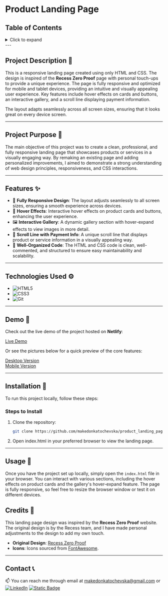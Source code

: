 # Product Landing Page

## Table of Contents

<details>
  <summary>Click to expand</summary>
  - 📜 Project Description <br>
  - 📖  Project Purpose <br>
  -  ✨ Features <br>
  - 🎥  Demo <br>
  - ⚙️  Technologies Used <br>
  - 🔨  Installation <br>
  -  🚀 Usage <br>
  -  📝 Credits <br>
  - 📞  Contact <br>
</details>
---

## Project Description 📜

This is a responsive landing page created using only HTML and CSS. The design is inspired of the **Recess Zero Proof** page with personal touch-ups to provide a unique experience. The page is fully responsive and optimized for mobile and tablet devices, providing an intuitive and visually appealing user experience. Key features include hover effects on cards and buttons, an interactive gallery, and a scroll line displaying payment information.

The layout adapts seamlessly across all screen sizes, ensuring that it looks great on every device screen.

---

## Project Purpose 📖

The main objective of this project was to create a clean, professional, and fully responsive landing page that showcases products or services in a visually engaging way. By remaking an existing page and adding personalized improvements, I aimed to demonstrate a strong understanding of web design principles, responsiveness, and CSS interactions.

---

## Features ✨

- 🎨 **Fully Responsive Design**: The layout adjusts seamlessly to all screen sizes, ensuring a smooth experience across devices.
- 🔘 **Hover Effects**: Interactive hover effects on product cards and buttons, enhancing the user experience.
- 🖼️ **Interactive Gallery**: A dynamic gallery section with hover-expand effects to view images in more detail.
- 🏅 **Scroll Line with Payment Info**: A unique scroll line that displays product or service information in a visually appealing way.
- 🚀 **Well-Organized Code**: The HTML and CSS code is clean, well-commented, and structured to ensure easy maintainability and scalability.

---

## Technologies Used ⚙️

- ![HTML5](https://img.shields.io/badge/HTML5-E34F26?style=flat-square&logo=html5&logoColor=white)
- ![CSS3](https://img.shields.io/badge/CSS3-1572B6?style=flat-square&logo=css3&logoColor=white)
- ![Git](https://img.shields.io/badge/Git-F05032?style=flat-square&logo=git&logoColor=white)

---

## Demo 🎥

Check out the live demo of the project hosted on **Netlify**:

<a href="https://productlandingpage-makedonkatochevska.netlify.app/" target="_blank">Live Demo</a>

Or see the pictures below for a quick preview of the core features:

<a href="https://i.imghippo.com/files/ITN6107zxE.png" target="_blank">Desktop Version</a>
<br>
<a href="https://i.imghippo.com/files/mS7057CrM.png" target="_blank">Mobile Version</a>

---

## Installation 🔨

To run this project locally, follow these steps:

### Steps to Install

1. Clone the repository:
   ```bash
   git clone https://github.com/makedonkatochevska/product_landing_page.git
   ```
2. Open index.html in your preferred browser to view the landing page.

---

## Usage 🚀

Once you have the project set up locally, simply open the `index.html` file in your browser. You can interact with various sections, including the hover effects on product cards and the gallery's hover-expand feature. The page is fully responsive, so feel free to resize the browser window or test it on different devices.

## Credits 📝

This landing page design was inspired by the **Recess Zero Proof** website. The original design is by the Recess team, and I have made personal adjustments to the design to add my own touch.

- **Original Design**: [Recess Zero Proof](https://takearecess.com/shop/zero-proof)
- **Icons**: Icons sourced from [FontAwesome](https://fontawesome.com/).

---

## Contact 📞

📫 You can reach me through email at [makedonkatochevska@gmail.com](mailto:makedonkatochevska@gmail.com)
or
[![LinkedIn](https://img.shields.io/badge/LinkedIn-%230077B5.svg?logo=linkedin&logoColor=white)](https://linkedin.com/in/makedonka-tochevska)
[![Static Badge](https://img.shields.io/badge/GitHub-white?style=flat&logo=github&logoColor=black&logoSize=auto&labelColor=white&color=white&cacheSeconds=3600&link=https%3A%2F%2Fgithub.com%2Fmakedonkatochevska)](https://github.com/makedonkatochevska)
